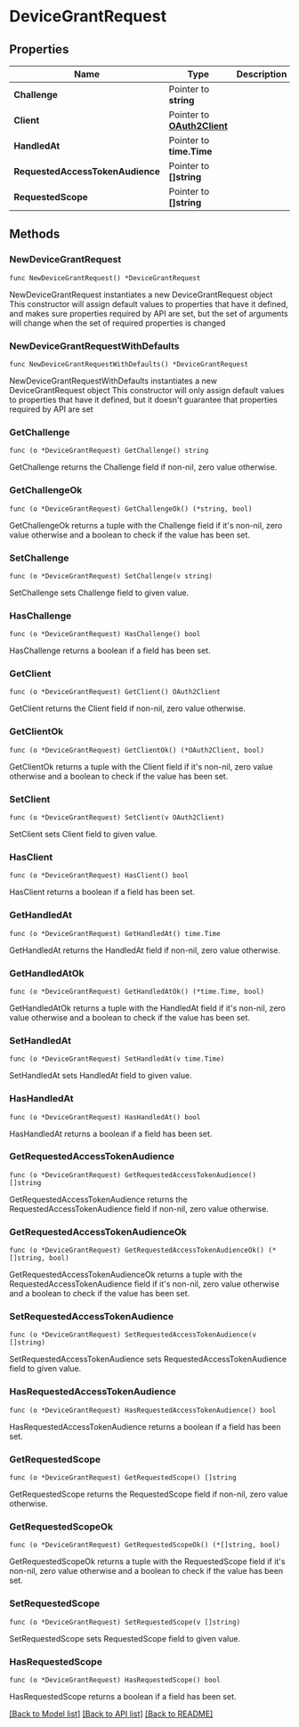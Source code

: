 # DeviceGrantRequest

## Properties

| Name                             | Type                                           | Description | Notes      |
| -------------------------------- | ---------------------------------------------- | ----------- | ---------- |
| **Challenge**                    | Pointer to **string**                          |             | [optional] |
| **Client**                       | Pointer to [**OAuth2Client**](OAuth2Client.md) |             | [optional] |
| **HandledAt**                    | Pointer to **time.Time**                       |             | [optional] |
| **RequestedAccessTokenAudience** | Pointer to **[]string**                        |             | [optional] |
| **RequestedScope**               | Pointer to **[]string**                        |             | [optional] |

## Methods

### NewDeviceGrantRequest

`func NewDeviceGrantRequest() *DeviceGrantRequest`

NewDeviceGrantRequest instantiates a new DeviceGrantRequest object This
constructor will assign default values to properties that have it defined, and
makes sure properties required by API are set, but the set of arguments will
change when the set of required properties is changed

### NewDeviceGrantRequestWithDefaults

`func NewDeviceGrantRequestWithDefaults() *DeviceGrantRequest`

NewDeviceGrantRequestWithDefaults instantiates a new DeviceGrantRequest object
This constructor will only assign default values to properties that have it
defined, but it doesn't guarantee that properties required by API are set

### GetChallenge

`func (o *DeviceGrantRequest) GetChallenge() string`

GetChallenge returns the Challenge field if non-nil, zero value otherwise.

### GetChallengeOk

`func (o *DeviceGrantRequest) GetChallengeOk() (*string, bool)`

GetChallengeOk returns a tuple with the Challenge field if it's non-nil, zero
value otherwise and a boolean to check if the value has been set.

### SetChallenge

`func (o *DeviceGrantRequest) SetChallenge(v string)`

SetChallenge sets Challenge field to given value.

### HasChallenge

`func (o *DeviceGrantRequest) HasChallenge() bool`

HasChallenge returns a boolean if a field has been set.

### GetClient

`func (o *DeviceGrantRequest) GetClient() OAuth2Client`

GetClient returns the Client field if non-nil, zero value otherwise.

### GetClientOk

`func (o *DeviceGrantRequest) GetClientOk() (*OAuth2Client, bool)`

GetClientOk returns a tuple with the Client field if it's non-nil, zero value
otherwise and a boolean to check if the value has been set.

### SetClient

`func (o *DeviceGrantRequest) SetClient(v OAuth2Client)`

SetClient sets Client field to given value.

### HasClient

`func (o *DeviceGrantRequest) HasClient() bool`

HasClient returns a boolean if a field has been set.

### GetHandledAt

`func (o *DeviceGrantRequest) GetHandledAt() time.Time`

GetHandledAt returns the HandledAt field if non-nil, zero value otherwise.

### GetHandledAtOk

`func (o *DeviceGrantRequest) GetHandledAtOk() (*time.Time, bool)`

GetHandledAtOk returns a tuple with the HandledAt field if it's non-nil, zero
value otherwise and a boolean to check if the value has been set.

### SetHandledAt

`func (o *DeviceGrantRequest) SetHandledAt(v time.Time)`

SetHandledAt sets HandledAt field to given value.

### HasHandledAt

`func (o *DeviceGrantRequest) HasHandledAt() bool`

HasHandledAt returns a boolean if a field has been set.

### GetRequestedAccessTokenAudience

`func (o *DeviceGrantRequest) GetRequestedAccessTokenAudience() []string`

GetRequestedAccessTokenAudience returns the RequestedAccessTokenAudience field
if non-nil, zero value otherwise.

### GetRequestedAccessTokenAudienceOk

`func (o *DeviceGrantRequest) GetRequestedAccessTokenAudienceOk() (*[]string, bool)`

GetRequestedAccessTokenAudienceOk returns a tuple with the
RequestedAccessTokenAudience field if it's non-nil, zero value otherwise and a
boolean to check if the value has been set.

### SetRequestedAccessTokenAudience

`func (o *DeviceGrantRequest) SetRequestedAccessTokenAudience(v []string)`

SetRequestedAccessTokenAudience sets RequestedAccessTokenAudience field to given
value.

### HasRequestedAccessTokenAudience

`func (o *DeviceGrantRequest) HasRequestedAccessTokenAudience() bool`

HasRequestedAccessTokenAudience returns a boolean if a field has been set.

### GetRequestedScope

`func (o *DeviceGrantRequest) GetRequestedScope() []string`

GetRequestedScope returns the RequestedScope field if non-nil, zero value
otherwise.

### GetRequestedScopeOk

`func (o *DeviceGrantRequest) GetRequestedScopeOk() (*[]string, bool)`

GetRequestedScopeOk returns a tuple with the RequestedScope field if it's
non-nil, zero value otherwise and a boolean to check if the value has been set.

### SetRequestedScope

`func (o *DeviceGrantRequest) SetRequestedScope(v []string)`

SetRequestedScope sets RequestedScope field to given value.

### HasRequestedScope

`func (o *DeviceGrantRequest) HasRequestedScope() bool`

HasRequestedScope returns a boolean if a field has been set.

[[Back to Model list]](../README.md#documentation-for-models)
[[Back to API list]](../README.md#documentation-for-api-endpoints)
[[Back to README]](../README.md)
